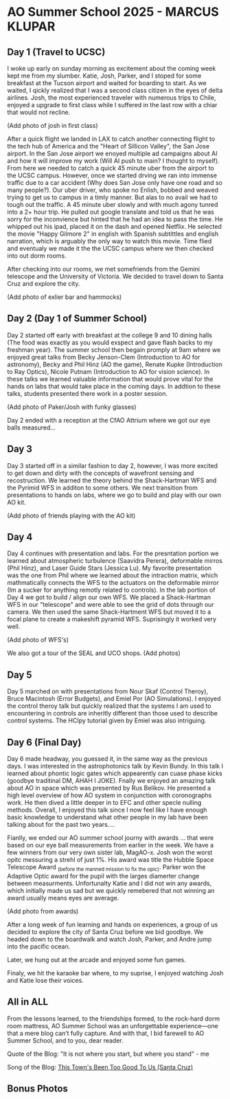 # AO Summer School 2025 - MARCUS KLUPAR

## Day 1 (Travel to UCSC)
I woke up early on sunday morning as excitement about the coming week kept me from my slumber. Katie, Josh, Parker, and I stoped for some breakfast at the Tucson airport and waited for boarding to start. As we waited, I qickly realized that I was a second class citizen in the eyes of delta airlines. Josh, the most experienced traveler with numerous trips to Chile, enjoyed a upgrade to first class while I suffered in the last row with a chiar that would not recline.

(Add photo of josh in first class)

After a quick flight we landed in LAX to catch another connecting flight to the tech hub of America and the "Heart of Sillicon Valley", the San Jose airport. In the San Jose airport we enoyed multiple ad campaigns about AI and how it will improve my work (Will AI push to main? I thought to myself). From here we needed to catch a quick 45 minute uber from the airport to the UCSC campus. However, once we started drving we ran into immense traffic due to a car accident (Why does San Jose only have one road and so many people?). Our uber driver, who spoke no Enlish, bobbed and weaved trying to get us to campus in a timly manner. But alas to no avail we had to tough out the traffic. A 45 minute uber slowly and with much agony tunred into a 2+ hour trip. He pulled out google translate and told us that he was sorry for the inconvience but hinted that he had an idea to pass the time. He whipped out his ipad, placed it on the dash and opened Netflix. He selected the movie "Happy Gilmore 2" in english with Spanish subtittles and english narration, which is arguably the only way to watch this movie. Time flied and eventualy we made it the the UCSC campus where we then checked into out dorm rooms.

After checking into our rooms, we met somefriends from the Gemini telescope and the University of Victoria. We decided to travel down to Santa Cruz and explore the city.

(Add photo of exlier bar and hammocks)

## Day 2 (Day 1 of Summer School)

Day 2 started off early with breakfast at the college 9 and 10 dining halls (The food was exactly as you would exspect and gave flash backs to my freshman year). The summer school then begain promply at 9am where we enjoyed great talks from Becky Jenson-Clem (Introduction to AO for astronomy), Becky and Phil Hinz (AO the game), Renate Kupke (Introduction to Ray Optics), Nicole Putnam (Introduction to AO for vision science). In these talks we learned valuable information that would prove vital for the hands on labs that would take place in the coming days. In addtion to these talks, students presented there work in a poster session.

(Add photo of Paker/Josh with funky glasses)

Day 2 ended with a reception at the CfAO Attrium where we got our eye balls measured...

## Day 3 

Day 3 started off in a similar fashion to day 2, however, I was more excited to get down and dirty with the concepts of wavefront sensing and recostruction. We learned the theory behind the Shack-Hartman WFS and the Pyrimid WFS in additon to some others. We next transition from presentations to hands on labs, where we go to build and play with our own AO kit.

(Add photo of friends playing with the AO kit)

## Day 4

Day 4 continues with presentation and labs. For the presntation portion we learned about atmospheric turbulence (Saavidra Perera), deformable mirros (Phil Hinz), and Laser Guide Stars (Jessica Lu). My favorite presentation was the one from Phil where we learned about the intraction matrix, which mathmatically connects the WFS to the actuators on the deformable mirror (Im a sucker for anything remotly related to controls). In the lab portion of Day 4 we got to build / align our own WFS. We placed a Shack-Hartman WFS in our "telescope" and were able to see the grid of dots through our camera. We then used the same Shack-Hartment WFS but moved it to a focal plane to create a makeshift pyramid WFS. Suprisingly it worked very well.

(Add photo of WFS's)

We also got a tour of the SEAL and UCO shops.
(Add photos)

## Day 5

Day 5 marched on with presentations from Nour Skaf (Control Theroy), Bruce Macintosh (Error Budgets), and Emiel Por (AO Simulations). I enjoyed the control theroy talk but quickly realized that the systems I am used to encountering in controls are inheritly different than those used to describe control systems. The HCIpy tutorial given by Emiel was also intriguing.

## Day 6 (Final Day)

Day 6 made headway, you guessed it, in the same way as the previous days. I was interested in the astrophotonics talk by Kevin Bundy. In this talk I learned about phontic logic gates which appearently can cuase phase kicks (goodbye traditinal DM, AHAH I JOKE). Fnally we enjoyed an amazing talk about AO in space which was presented by Rus Belikov. He presented a high level overview of how AO system in conjunction with coronographs work. He then dived a little deeper in to EFC and other specle nulling methods. Overall, I enjoyed this talk since I now feel like I have enough basic knowledge to understand what other people in my lab have been talking about for the past two years....

Fianlly, we ended our AO summer school journy with awards ... that were based on our eye ball measurements from earlier in the week. We have a few winners from our very own sister lab, MagAO-x. Josh won the worst opitc messuring a strehl of just 1%. His award was title the Hubble Space Telescope Award <sub>(before the manned mission to fix the opic)</sub>. Parker won the Adaptive Optic award for the pupil with the larges diamerter change between measurments. Unfortunalty Katie and I did not win any awards, which initially made us sad but we quickly remebered that not winning an award usually means eyes are average.

(Add photo from awards)

After a long week of fun learning and hands on experiences, a group of us decided to explore the city of Santa Cruz before we bid goodbye. We headed down to the boardwalk and watch Josh, Parker, and Andre jump into the pacific ocean. 

Later, we hung out at the arcade and enjoyed some fun games.

Finaly, we hit the karaoke bar where, to my suprise, I enjoyed watching Josh and Katie lose their voices.


## All in ALL
From the lessons learned, to the friendships formed, to the rock-hard dorm room mattress, AO Summer School was an unforgettable experience—one that a mere blog can’t fully capture. And with that, I bid farewell to AO Summer School, and to you, dear reader.

Quote of the Blog: "It is not where you start, but where you stand" - me

Song of the Blog: [This Town's Been Too Good To Us (Santa Cruz)](https://www.youtube.com/watch?v=QeyZA5Mhijk)

## Bonus Photos







